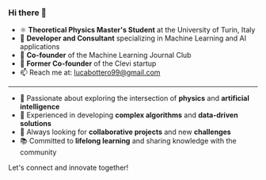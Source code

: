 ### Hi there 👋

- ⚛️ **Theoretical Physics Master's Student** at the University of Turin, Italy
- 🌱 **Developer and Consultant** specializing in Machine Learning and AI applications
- 🔬 **Co-founder** of the Machine Learning Journal Club
- 🛒 **Former Co-founder** of the Clevi startup
- 📫 Reach me at: [lucabottero99@gmail.com](mailto:lucabottero99@gmail.com)

---

- 🔭 Passionate about exploring the intersection of **physics** and **artificial intelligence**
- 🧩 Experienced in developing **complex algorithms** and **data-driven solutions**
- 🚀 Always looking for **collaborative projects** and new **challenges**
- 📚 Committed to **lifelong learning** and sharing knowledge with the community

Let's connect and innovate together!